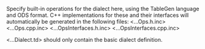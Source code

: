 Specify built-in operations for the dialect here, using the TableGen language and ODS format.
C++ implementations for these and their interfaces will automatically be generated in the following files:
  <...Ops.h.inc>
  <...Ops.cpp.inc>
  <...OpsInterfaces.h.inc>
  <...OpsInterfaces.cpp.inc>

<...Dialect.td> should only contain the basic dialect definition.
